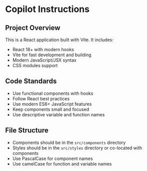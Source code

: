 # Copilot Instructions

<!-- Use this file to provide workspace-specific custom instructions to Copilot. For more details, visit https://code.visualstudio.com/docs/copilot/copilot-customization#_use-a-githubcopilotinstructionsmd-file -->

## Project Overview
This is a React application built with Vite. It includes:
- React 18+ with modern hooks
- Vite for fast development and building
- Modern JavaScript/JSX syntax
- CSS modules support

## Code Standards
- Use functional components with hooks
- Follow React best practices
- Use modern ES6+ JavaScript features
- Keep components small and focused
- Use descriptive variable and function names

## File Structure
- Components should be in the `src/components` directory
- Styles should be in the `src/styles` directory or co-located with components
- Use PascalCase for component names
- Use camelCase for function and variable names
